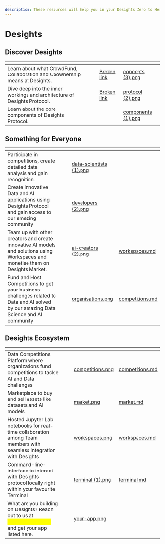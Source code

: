 ```yaml
---
description: These resources will help you in your Desights Zero to Hero Journey 👇
---
```


# Desights



## Discover Desights

<table data-view="cards"><thead><tr><th></th><th></th><th></th><th data-hidden data-card-target data-type="content-ref"></th><th data-hidden data-card-cover data-type="files"></th></tr></thead><tbody><tr><td>Learn about what CrowdFund, Collaboration and Coownership means at Desights.</td><td><br></td><td></td><td><a href="broken-reference">Broken link</a></td><td><a href=".gitbook/assets/concepts (3).png">concepts (3).png</a></td></tr><tr><td>Dive deep into the inner workings and architecture of Desights Protocol.</td><td></td><td></td><td><a href="broken-reference">Broken link</a></td><td><a href=".gitbook/assets/protocol (2).png">protocol (2).png</a></td></tr><tr><td>Learn about the core components of Desights Protocol.</td><td></td><td></td><td></td><td><a href=".gitbook/assets/components (1).png">components (1).png</a></td></tr></tbody></table>



## Something for Everyone

<table data-view="cards"><thead><tr><th></th><th></th><th></th><th data-hidden data-card-cover data-type="files"></th><th data-hidden data-card-target data-type="content-ref"></th></tr></thead><tbody><tr><td>Participate in competitions, create detailed data analysis and gain recognition.</td><td></td><td></td><td><a href=".gitbook/assets/data-scientists (1).png">data-scientists (1).png</a></td><td></td></tr><tr><td>Create innovative Data and AI applications using Desights Protocol and gain access to our amazing community</td><td></td><td></td><td><a href=".gitbook/assets/developers (2).png">developers (2).png</a></td><td></td></tr><tr><td>Team up with other creators and create innovative AI models and solutions using Workspaces and monetise them on Desights Market.</td><td></td><td></td><td><a href=".gitbook/assets/ai-creators (2).png">ai-creators (2).png</a></td><td><a href="products/workspaces.md">workspaces.md</a></td></tr><tr><td>Fund and Host Competitions to get your business challenges related to Data and AI solved by our amazing Data Science and AI community</td><td></td><td></td><td><a href=".gitbook/assets/organisations.png">organisations.png</a></td><td><a href="products/competitions.md">competitions.md</a></td></tr></tbody></table>



## Desights  Ecosystem

<table data-view="cards"><thead><tr><th></th><th></th><th></th><th data-hidden data-card-cover data-type="files"></th><th data-hidden data-card-target data-type="content-ref"></th></tr></thead><tbody><tr><td>Data Competitions Platform where organizations fund competitions to tackle AI and Data challenges</td><td></td><td></td><td><a href=".gitbook/assets/competitions.png">competitions.png</a></td><td><a href="products/competitions.md">competitions.md</a></td></tr><tr><td>Marketplace to buy and sell assets like datasets and AI models</td><td></td><td></td><td><a href=".gitbook/assets/market.png">market.png</a></td><td><a href="products/market.md">market.md</a></td></tr><tr><td>Hosted Jupyter Lab notebooks for real-time collaboration among Team members with seamless integration with Desights</td><td></td><td></td><td><a href=".gitbook/assets/workspaces.png">workspaces.png</a></td><td><a href="products/workspaces.md">workspaces.md</a></td></tr><tr><td>Command-line-interface to interact with Desights protocol locally right within your favourite Terminal</td><td></td><td></td><td><a href=".gitbook/assets/terminal (1).png">terminal (1).png</a></td><td><a href="products/terminal.md">terminal.md</a></td></tr><tr><td>What are you building on Desights? Reach out to us at <mark style="color:yellow;"><strong>buidl@desights.ai</strong></mark> and get your app listed here.</td><td></td><td></td><td><a href=".gitbook/assets/your-app.png">your-app.png</a></td><td></td></tr></tbody></table>
